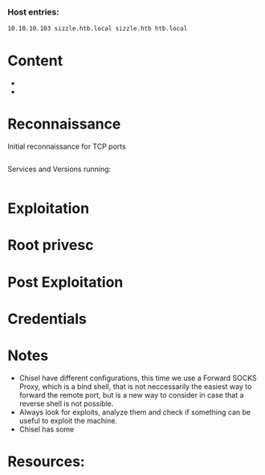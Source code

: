 
### Host entries:
```bash
10.10.10.103 sizzle.htb.local sizzle.htb htb.local
```

# Content

-   
- 

# Reconnaissance

Initial reconnaissance for TCP ports
```bash

```
Services and Versions running:
```bash

```

# Exploitation


# Root privesc

# Post Exploitation

# Credentials

# Notes

-   Chisel have different configurations, this time we use a Forward SOCKS Proxy, which is a bind shell, that is not neccessarily the easiest way to forward the remote port, but is a new way to consider in case that a reverse shell is not possible.
-   Always look for exploits, analyze them and check if something can be useful to exploit the machine.
-   Chisel has some

# Resources:



